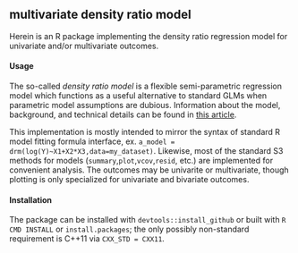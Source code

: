 ## multivariate density ratio model

Herein is an R package implementing the density ratio regression model for univariate and/or multivariate outcomes.

#### Usage

The so-called _density ratio model_ is a flexible semi-parametric regression model which functions as a useful alternative to standard GLMs when parametric model assumptions are dubious. Information about the model, background, and technical details can be found in [this article](https://www.sciencedirect.com/science/article/pii/S0047259X16301622).

This implementation is mostly intended to mirror the syntax of standard R model fitting formula interface, ex. `a_model = drm(log(Y)~X1+X2*X3,data=my_dataset)`. Likewise, most of the standard S3 methods for models (`summary`,`plot`,`vcov`,`resid`, etc.) are implemented for convenient analysis. The outcomes may be univarite or multivariate, though plotting is only specialized for univariate and bivariate outcomes.

#### Installation

The package can be installed with `devtools::install_github` or built with `R CMD INSTALL` or `install.packages`; the only possibly non-standard requirement is C++11 via `CXX_STD = CXX11`.

